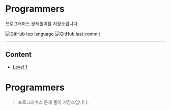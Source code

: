 # Programmers

프로그래머스 문제풀이를 저장소입니다.

![GitHub top language](https://img.shields.io/github/languages/top/sangmin-iam/Programmers.svg?color=yellow&logo=javascript) ![GitHub last commit](https://img.shields.io/github/last-commit/hongbeomi/Programmers.svg?color=cc33ff)

---

## Content

- [Level 1](https://github.com/sangmin-iam/Programmers/tree/master/src/level1)

# Programmers

> 프로그래머스 문제 풀이 저장소입니다.
